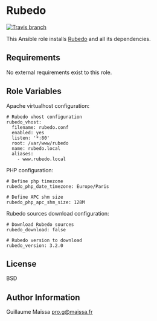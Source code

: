 Rubedo
======
[![Travis branch](https://img.shields.io/travis/GMaissa/ansible-role-rubedo/master.svg)](https://travis-ci.org/GMaissa/ansible-role-rubedo)

This Ansible role installs [Rubedo](http://www.rubedo-project.org) and all its dependencies.

Requirements
------------

No external requirements exist to this role.

Role Variables
--------------

Apache virtualhost configuration:

    # Rubedo vhost configuration
    rubedo_vhost:
      filename: rubedo.conf
      enabled: yes
      listen: '*:80'
      root: /var/www/rubedo
      name: rubedo.local
      aliases:
        - www.rubedo.local

PHP configuration:

    # Define php timezone
    rubedo_php_date_timezone: Europe/Paris

    # Define APC shm size
    rubedo_php_apc_shm_size: 128M

Rubedo sources download configuration:

    # Download Rubedo sources
    rubedo_download: false

    # Rubedo version to download
    rubedo_version: 3.2.0


License
-------

BSD

Author Information
------------------

Guillaume Maïssa <pro.g@maissa.fr>

